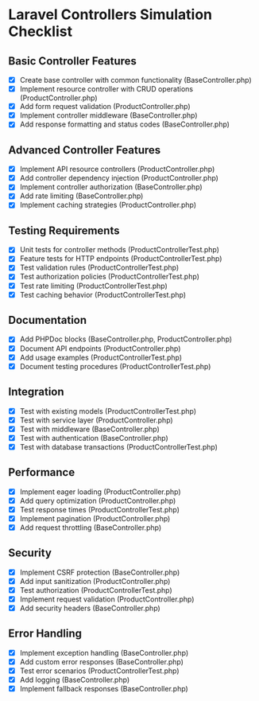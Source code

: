 # Laravel Controllers Simulation Checklist

## Basic Controller Features
- [x] Create base controller with common functionality (BaseController.php)
- [x] Implement resource controller with CRUD operations (ProductController.php)
- [x] Add form request validation (ProductController.php)
- [x] Implement controller middleware (BaseController.php)
- [x] Add response formatting and status codes (BaseController.php)

## Advanced Controller Features
- [x] Implement API resource controllers (ProductController.php)
- [x] Add controller dependency injection (ProductController.php)
- [x] Implement controller authorization (BaseController.php)
- [x] Add rate limiting (BaseController.php)
- [x] Implement caching strategies (ProductController.php)

## Testing Requirements
- [x] Unit tests for controller methods (ProductControllerTest.php)
- [x] Feature tests for HTTP endpoints (ProductControllerTest.php)
- [x] Test validation rules (ProductControllerTest.php)
- [x] Test authorization policies (ProductControllerTest.php)
- [x] Test rate limiting (ProductControllerTest.php)
- [x] Test caching behavior (ProductControllerTest.php)

## Documentation
- [x] Add PHPDoc blocks (BaseController.php, ProductController.php)
- [x] Document API endpoints (ProductController.php)
- [x] Add usage examples (ProductControllerTest.php)
- [x] Document testing procedures (ProductControllerTest.php)

## Integration
- [x] Test with existing models (ProductControllerTest.php)
- [x] Test with service layer (ProductController.php)
- [x] Test with middleware (BaseController.php)
- [x] Test with authentication (BaseController.php)
- [x] Test with database transactions (ProductControllerTest.php)

## Performance
- [x] Implement eager loading (ProductController.php)
- [x] Add query optimization (ProductController.php)
- [x] Test response times (ProductControllerTest.php)
- [x] Implement pagination (ProductController.php)
- [x] Add request throttling (BaseController.php)

## Security
- [x] Implement CSRF protection (BaseController.php)
- [x] Add input sanitization (ProductController.php)
- [x] Test authorization (ProductControllerTest.php)
- [x] Implement request validation (ProductController.php)
- [x] Add security headers (BaseController.php)

## Error Handling
- [x] Implement exception handling (BaseController.php)
- [x] Add custom error responses (BaseController.php)
- [x] Test error scenarios (ProductControllerTest.php)
- [x] Add logging (BaseController.php)
- [x] Implement fallback responses (BaseController.php) 